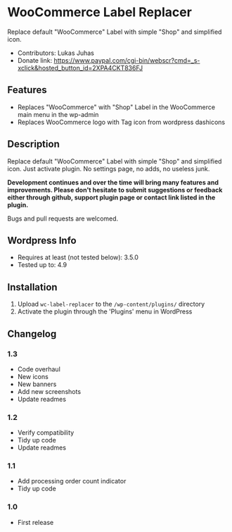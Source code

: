 WooCommerce Label Replacer
==========================

Replace default "WooCommerce" Label with simple "Shop" and simplified icon.

* Contributors: Lukas Juhas
* Donate link: https://www.paypal.com/cgi-bin/webscr?cmd=_s-xclick&hosted_button_id=2XPA4CKT836FJ

## Features
* Replaces "WooCommerce" with "Shop" Label in the WooCommerce main menu in the wp-admin
* Replaces WooCommerce logo with Tag icon from wordpress dashicons

## Description

Replace default "WooCommerce" Label with simple "Shop" and simplified icon. Just activate plugin. No settings page, no adds, no useless junk.

<strong>Development continues and over the time will bring many features and improvements. Please don't hesitate to submit suggestions or feedback either through github, support plugin page or contact link listed in the plugin.</strong>

Bugs and pull requests are welcomed.

## Wordpress Info

* Requires at least (not tested below): 3.5.0
* Tested up to: 4.9

## Installation

1. Upload `wc-label-replacer` to the `/wp-content/plugins/` directory
2. Activate the plugin through the 'Plugins' menu in WordPress

## Changelog
### 1.3
* Code overhaul
* New icons
* New banners
* Add new screenshots
* Update readmes

### 1.2
* Verify compatibility
* Tidy up code
* Update readmes

### 1.1
* Add processing order count indicator
* Tidy up code

### 1.0
* First release
